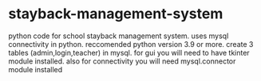 # stayback-management-system
 python code for school stayback management system.
 uses mysql connectivity in python.
 reccomended python version 3.9 or more.
 create 3 tables (admin,login,teacher) in mysql.
 for gui you will need to have tkinter module installed.
 also for connectivity you will need mysql.connector module installed
